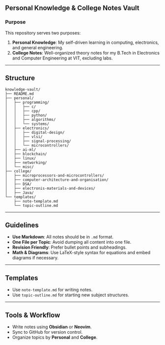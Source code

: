 ## Personal Knowledge & College Notes Vault

### Purpose

This repository serves two purposes:

1. **Personal Knowledge**: My self-driven learning in computing, electronics, and general engineering.
2. **College Notes**: Well-organized theory notes for my B.Tech in Electronics and Computer Engineering at VIT, excluding labs.

---

## Structure

```
knowledge-vault/
├── README.md
├── personal/
│   ├── programming/
│   │   ├── c/
│   │   ├── cpp/
│   │   ├── python/
│   │   ├── algorithms/
│   │   └── systems/
│   ├── electronics/
│   │   ├── digital-design/
│   │   ├── vlsi/
│   │   ├── signal-processing/
│   │   └── microcontrollers/
│   ├── ai-ml/
│   ├── blockchain/
│   ├── linux/
│   ├── networking/
│   └── misc/
├── college/
│   ├── microprocessors-and-microcontrollers/
│   ├── computer-architecture-and-organisation/
│   ├── DSA/
│   ├── electronis-materials-and-devices/
│   ├── Java/
└── templates/
    ├── note-template.md
    └── topic-outline.md
```

---

## Guidelines

* **Use Markdown**: All notes should be in `.md` format.
* **One File per Topic**: Avoid dumping all content into one file.
* **Revision Friendly**: Prefer bullet points and subheadings.
* **Math & Diagrams**: Use LaTeX-style syntax for equations and embed diagrams if necessary.

---

## Templates

* Use `note-template.md` for writing notes.
* Use `topic-outline.md` for starting new subject structures.

---

## Tools & Workflow

* Write notes using **Obsidian** or **Neovim**.
* Sync to GitHub for version control.
* Organize topics by **Personal** and **College**.

